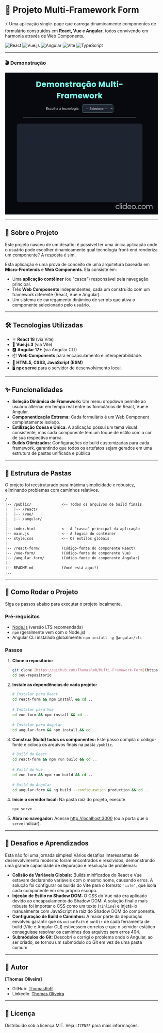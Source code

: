 # 🎨 Projeto Multi-Framework Form

⚡ Uma aplicação single-page que carrega dinamicamente componentes de formulário construídos em **React, Vue e Angular**, todos convivendo em harmonia através de Web Components.

![React](https://img.shields.io/badge/React-20232A?style=for-the-badge&logo=react&logoColor=61DAFB)
![Vue.js](https://img.shields.io/badge/Vue.js-35495E?style=for-the-badge&logo=vuedotjs&logoColor=4FC08D)
![Angular](https://img.shields.io/badge/Angular-DD0031?style=for-the-badge&logo=angular&logoColor=white)
![Vite](https://img.shields.io/badge/Vite-646CFF?style=for-the-badge&logo=vite&logoColor=white)
![TypeScript](https://img.shields.io/badge/TypeScript-007ACC?style=for-the-badge&logo=typescript&logoColor=white)

---

### 🎬 Demonstração

![Demo da Aplicação](https://github.com/ThomasRoR/Multi-Framework-Form/blob/main/frameForm.gif?raw=true)

---

## 🚀 Sobre o Projeto

Este projeto nasceu de um desafio: é possível ter uma única aplicação onde o usuário pode escolher dinamicamente qual tecnologia front-end renderiza um componente? A resposta é sim.

Esta aplicação é uma prova de conceito de uma arquitetura baseada em **Micro-Frontends** e **Web Components**. Ela consiste em:
* Uma **aplicação contêiner** (ou "casca") responsável pela navegação principal.
* Três **Web Components** independentes, cada um construído com um framework diferente (React, Vue e Angular).
* Um sistema de carregamento dinâmico de scripts que ativa o componente selecionado pelo usuário.

---

## 🛠️ Tecnologias Utilizadas

* ⚛️ **React 18** (via Vite)
* 🖖 **Vue.js 3** (via Vite)
* 🅰️ **Angular 17+** (via Angular CLI)
* 📦 **Web Components** para encapsulamento e interoperabilidade.
* 📜 **HTML5, CSS3, JavaScript (ESM)**
* 🖥️ **npx serve** para o servidor de desenvolvimento local.

---

## ✨ Funcionalidades

* **Seleção Dinâmica de Framework:** Um menu dropdown permite ao usuário alternar em tempo real entre os formulários de React, Vue e Angular.
* **Componentização Extrema:** Cada formulário é um Web Component completamente isolado.
* **Estilização Coesa e Única:** A aplicação possui um tema visual consistente, mas cada componente tem um toque de estilo com a cor de sua respectiva marca.
* **Builds Otimizados:** Configurações de build customizadas para cada framework, garantindo que todos os artefatos sejam gerados em uma estrutura de pastas unificada e pública.

---

## 📂 Estrutura de Pastas

O projeto foi reestruturado para máxima simplicidade e robustez, eliminando problemas com caminhos relativos.

```
/
|-- /public/              <-- Todos os arquivos de build finais
|   |-- /react/
|   |-- /vue/
|   |-- /angular/
|
|-- index.html            <-- A "casca" principal da aplicação
|-- main.js               <-- A lógica do contêiner
|-- style.css             <-- Os estilos globais
|
|-- /react-form/          (Código-fonte do componente React)
|-- /vue-form/            (Código-fonte do componente Vue)
|-- /angular-form/        (Código-fonte do componente Angular)
|
|-- README.md             (Você está aqui!)
...
```

---

## 🏁 Como Rodar o Projeto

Siga os passos abaixo para executar o projeto localmente.

### Pré-requisitos
* [Node.js](https://nodejs.org/en/) (versão LTS recomendada)
* `npm` (geralmente vem com o Node.js)
* Angular CLI instalado globalmente: `npm install -g @angular/cli`

### Passos

1.  **Clone o repositório:**
    ```bash
    git clone [https://github.com/ThomasRoR/Multi-Framework-Form](https://github.com/ThomasRoR/Multi-Framework-Form)
    cd seu-repositorio
    ```

2.  **Instale as dependências de cada projeto:**
    ```bash
    # Instalar para React
    cd react-form && npm install && cd ..

    # Instalar para Vue
    cd vue-form && npm install && cd ..

    # Instalar para Angular
    cd angular-form && npm install && cd ..
    ```

3.  **Construa (Build) todos os componentes:**
    Este passo compila o código-fonte e coloca os arquivos finais na pasta `/public`.
    ```bash
    # Build do React
    cd react-form && npm run build && cd ..

    # Build do Vue
    cd vue-form && npm run build && cd ..

    # Build do Angular
    cd angular-form && ng build --configuration production && cd ..
    ```

4.  **Inicie o servidor local:**
    Na pasta raiz do projeto, execute:
    ```bash
    npx serve .
    ```

5.  **Abra no navegador:**
    Acesse [http://localhost:3000](http://localhost:3000) (ou a porta que o `serve` indicar).

---

## 🧠 Desafios e Aprendizados

Esta não foi uma jornada simples! Vários desafios interessantes de desenvolvimento moderno foram encontrados e resolvidos, demonstrando uma grande capacidade de depuração e resolução de problemas:

* **Colisão de Variáveis Globais:** Builds minificados do React e Vue estavam declarando variáveis com o mesmo nome, causando erros. A solução foi configurar os builds do Vite para o formato `'iife'`, que isola cada componente em seu próprio escopo.
* **Injeção de Estilo no Shadow DOM:** O CSS do Vue não era aplicado devido ao encapsulamento do Shadow DOM. A solução final e mais robusta foi importar o CSS como um texto (`?inline`) e injetá-lo manualmente com JavaScript na raiz do Shadow DOM do componente.
* **Configuração de Build e Caminhos:** A maior parte da depuração envolveu garantir que os `outputPath` e `outDir` de cada ferramenta de build (Vite e Angular CLI) estivessem corretos e que o servidor estático conseguisse resolver os caminhos dos arquivos sem erros 404.
* **Submódulos do Git:** Descobri e corrigi o problema onde o Angular, ao ser criado, se tornou um submódulo do Git em vez de uma pasta comum.

---

## 👤 Autor

**[Thomas Oliveira]**

* GitHub: [ThomasRoR](https://github.com/ThomasRoR)
* LinkedIn: [Thomas Oliveira](https://www.linkedin.com/in/thomasror/)

---

## 📜 Licença

Distribuído sob a licença MIT. Veja `LICENSE` para mais informações.


